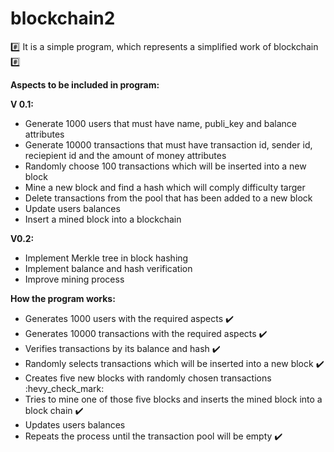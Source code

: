 # blockchain2

:hash: It is a simple program, which represents a simplified work of blockchain :hash:

**Aspects to be included in program:**

**V 0.1:**

* Generate 1000 users that must have name, publi_key and balance attributes
* Generate 10000 transactions that must have transaction id, sender id, reciepient id and the amount of money attributes
* Randomly choose 100 transactions which will be inserted into a new block
* Mine a new block and find a hash which will comply difficulty targer
* Delete transactions from the pool that has been added to a new block
* Update users balances
* Insert a mined block into a blockchain

**V0.2:**

* Implement Merkle tree in block hashing
* Implement balance and hash verification
* Improve mining process

**How the program works:**

* Generates 1000 users with the required aspects :heavy_check_mark:
* Generates 10000 transactions with the required aspects :heavy_check_mark:
* Verifies transactions by its balance and hash :heavy_check_mark:
* Randomly selects transactions which will be inserted into a new block :heavy_check_mark:
* Creates five new blocks with randomly chosen transactions :hevy_check_mark:
* Tries to mine one of those five blocks and inserts the mined block into a block chain :heavy_check_mark:
* Updates users balances
* Repeats the process until the transaction pool will be empty :heavy_check_mark:
